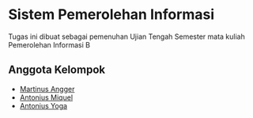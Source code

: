 # Sistem Pemerolehan Informasi

Tugas ini dibuat sebagai pemenuhan Ujian Tengah Semester mata kuliah Pemerolehan Informasi B


## Anggota Kelompok

- [Martinus Angger](https://github.com/anggerbudi)
- [Antonius Miquel](https://github.com/REDummy)
- [Antonius Yoga](https://github.com/chrissra)



